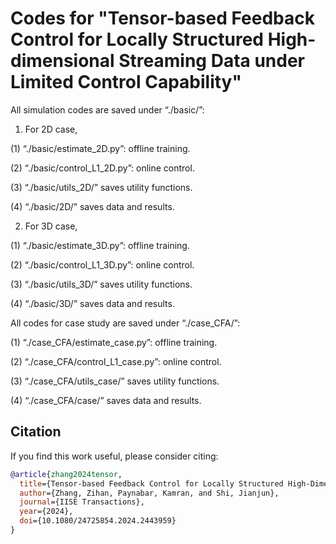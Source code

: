 # Codes for "Tensor-based Feedback Control for Locally Structured High-dimensional Streaming Data under Limited Control Capability"

All simulation codes are saved under “./basic/”:

1. For 2D case,
   
(1) “./basic/estimate_2D.py”: offline training.

(2) “./basic/control_L1_2D.py”: online control.

(3) “./basic/utils_2D/” saves utility functions.

(4) “./basic/2D/” saves data and results.

2. For 3D case,
   
(1) “./basic/estimate_3D.py”: offline training.

(2) “./basic/control_L1_3D.py”: online control.

(3) “./basic/utils_3D/” saves utility functions.

(4) “./basic/3D/” saves data and results.

All codes for case study are saved under “./case_CFA/”:

(1) “./case_CFA/estimate_case.py”: offline training.

(2) “./case_CFA/control_L1_case.py”: online control.

(3) “./case_CFA/utils_case/” saves utility functions.

(4) “./case_CFA/case/” saves data and results.

## Citation

If you find this work useful, please consider citing:

```bibtex
@article{zhang2024tensor,
  title={Tensor-based Feedback Control for Locally Structured High-Dimensional Streaming Data Under Limited Control Capability},
  author={Zhang, Zihan, Paynabar, Kamran, and Shi, Jianjun},
  journal={IISE Transactions},
  year={2024},
  doi={10.1080/24725854.2024.2443959}
}
